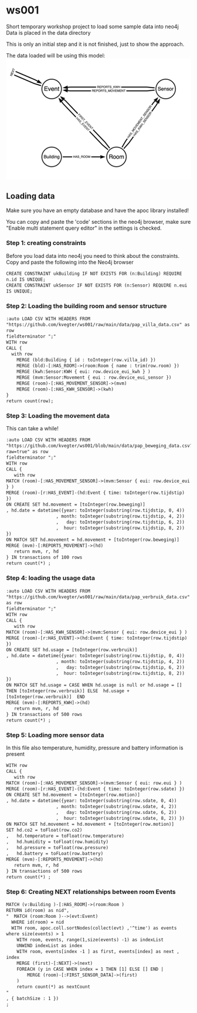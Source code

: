 # ws001

Short temporary workshop project to load some sample data into neo4j 
Data is placed in the data directory

This is only an initial step and it is not finished, just to show the approach.

The data loaded will be using this model:
<img src="wsmodel.png">

## Loading data 

Make sure you have an empty database and have the apoc library installed!

You can copy and paste the 'code' sections in the neo4j browser, make sure "Enable multi statement query editor" in the settings is checked.

### Step 1: creating constraints

Before you load data into neo4j you need to think about the constraints. Copy and paste the following into the Neo4j browser
```
CREATE CONSTRAINT ukBuilding IF NOT EXISTS FOR (n:Building) REQUIRE n.id IS UNIQUE;
CREATE CONSTRAINT ukSensor IF NOT EXISTS FOR (n:Sensor) REQUIRE n.eui IS UNIQUE;
```

### Step 2: Loading the building room and sensor structure

```
:auto LOAD CSV WITH HEADERS FROM "https://github.com/kvegter/ws001/raw/main/data/pap_villa_data.csv" as row
fieldterminator ";"
WITH row
CALL {
  with row
	MERGE (bld:Building { id : toInteger(row.villa_id) })
	MERGE (bld)-[:HAS_ROOM]->(room:Room { name : trim(row.room) })
	MERGE (kwh:Sensor:KWH { eui: row.device_eui_kwh } )
	MERGE (mvm:Sensor:Movement { eui : row.device_eui_sensor })
	MERGE (room)-[:HAS_MOVEMENT_SENSOR]->(mvm)
	MERGE (room)-[:HAS_KWH_SENSOR]->(kwh)
}
return count(row);
```

### Step 3: Loading the movement data

This can take a while!
```
:auto LOAD CSV WITH HEADERS FROM "https://github.com/kvegter/ws001/blob/main/data/pap_beweging_data.csv?raw=true" as row
fieldterminator ";"
WITH row
CALL {
   with row
MATCH (room)-[:HAS_MOVEMENT_SENSOR]->(mvm:Sensor { eui: row.device_eui } )
MERGE (room)-[r:HAS_EVENT]-(hd:Event { time: toInteger(row.tijdstip) })
ON CREATE SET hd.movement = [toInteger(row.beweging)]
, hd.date = datetime({year: toInteger(substring(row.tijdstip, 0, 4))
                   , month: toInteger(substring(row.tijdstip, 4, 2))
                   ,   day: toInteger(substring(row.tijdstip, 6, 2)) 
                   ,  hour: toInteger(substring(row.tijdstip, 8, 2)) })
ON MATCH SET hd.movement = hd.movement + [toInteger(row.beweging)] 
MERGE (mvm)-[:REPORTS_MOVEMENT]->(hd)
   return mvm, r, hd                
} IN transactions of 100 rows
return count(*) ;
```

### Step 4: loading the usage data

```
:auto LOAD CSV WITH HEADERS FROM "https://github.com/kvegter/ws001/raw/main/data/pap_verbruik_data.csv" as row
fieldterminator ";"
WITH row
CALL {
   with row
MATCH (room)-[:HAS_KWH_SENSOR]->(mvm:Sensor { eui: row.device_eui } )
MERGE (room)-[r:HAS_EVENT]->(hd:Event { time: toInteger(row.tijdstip) })
ON CREATE SET hd.usage = [toInteger(row.verbruik)]
, hd.date = datetime({year: toInteger(substring(row.tijdstip, 0, 4))
                   , month: toInteger(substring(row.tijdstip, 4, 2))
                   ,   day: toInteger(substring(row.tijdstip, 6, 2)) 
                   ,  hour: toInteger(substring(row.tijdstip, 8, 2)) })
ON MATCH SET hd.usage = CASE WHEN hd.usage is null or hd.usage = [] THEN [toInteger(row.verbruik)] ELSE  hd.usage + [toInteger(row.verbruik)]  END                 
MERGE (mvm)-[:REPORTS_KWH]->(hd)
   return mvm, r, hd                
} IN transactions of 500 rows
return count(*) ;

```

### Step 5: Loading more sensor data 

In this file also temperature, humidity, pressure and battery information is present

```:auto LOAD CSV WITH HEADERS FROM "https://github.com/kvegter/ws001/blob/main/data/condensed_sensor_data.csv?raw=true" as row
WITH row
CALL {
   with row
MATCH (room)-[:HAS_MOVEMENT_SENSOR]->(mvm:Sensor { eui: row.eui } )
MERGE (room)-[r:HAS_EVENT]-(hd:Event { time: toInteger(row.sdate) })
ON CREATE SET hd.movement = [toInteger(row.motion)]
, hd.date = datetime({year: toInteger(substring(row.sdate, 0, 4))
                   , month: toInteger(substring(row.sdate, 4, 2))
                   ,   day: toInteger(substring(row.sdate, 6, 2)) 
                   ,  hour: toInteger(substring(row.sdate, 8, 2)) })
ON MATCH SET hd.movement = hd.movement + [toInteger(row.motion)] 
SET hd.co2 = toFloat(row.co2)
,   hd.temperature = toFloat(row.temperature)
,   hd.humidity = toFloat(row.humidity)
,   hd.pressure = toFloat(row.pressure)
,   hd.battery = toFLoat(row.battery)
MERGE (mvm)-[:REPORTS_MOVEMENT]->(hd)
   return mvm, r, hd                
} IN transactions of 500 rows
return count(*) ;
```

### Step 6: Creating NEXT relationships between room Events


```call apoc.periodic.iterate("
MATCH (v:Building )-[:HAS_ROOM]->(room:Room )
RETURN id(room) as nid",
"  MATCH (room:Room )-->(evt:Event)  
  WHERE id(room) = nid
  WITH room, apoc.coll.sortNodes(collect(evt) ,'^time') as events where size(events) > 1
	WITH room, events, range(1,size(events) -1) as indexList 
	UNWIND indexList as index 
	WITH room, events[index -1 ] as first, events[index] as next , index
	MERGE (first)-[:NEXT]->(next)
	FOREACH (y in CASE WHEN index = 1 THEN [1] ELSE [] END |
		MERGE (room)-[:FIRST_SENSOR_DATA]->(first)
	)	
	return count(*) as nextCount
"
, { batchSize : 1 })
;
```
